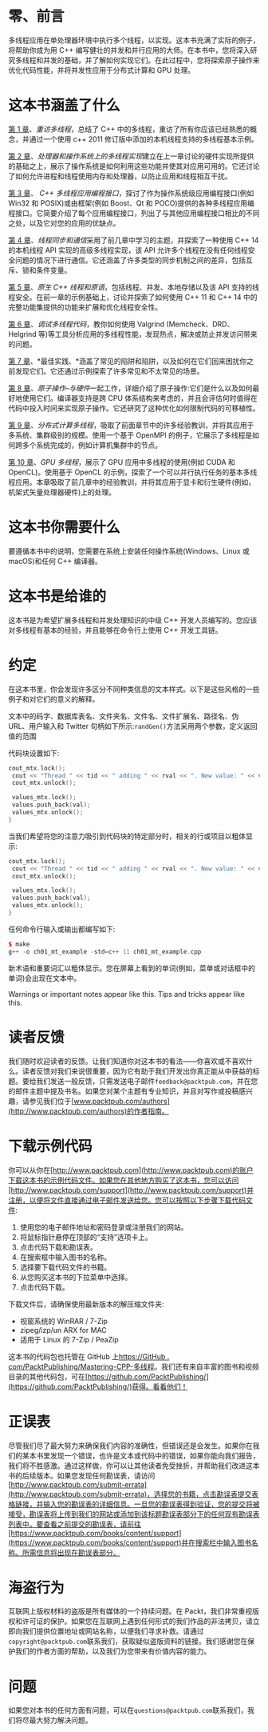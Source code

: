 # 零、前言

多线程应用在单处理器环境中执行多个线程，以实现。这本书充满了实际的例子，将帮助你成为用 C++ 编写健壮的并发和并行应用的大师。在本书中，您将深入研究多线程和并发的基础，并了解如何实现它们。在此过程中，您将探索原子操作来优化代码性能，并将并发性应用于分布式计算和 GPU 处理。

# 这本书涵盖了什么

[第 1 章](01.html)、*重访多线程*，总结了 C++ 中的多线程，重访了所有你应该已经熟悉的概念，并通过一个使用 c++ 2011 修订版中添加的本机线程支持的多线程基本示例。

[第 2 章](02.html)、*处理器和操作系统上的多线程实现*建立在上一章讨论的硬件实现所提供的基础之上，展示了操作系统是如何利用这些功能并使其对应用可用的。它还讨论了如何允许进程和线程使用内存和处理器，以防止应用和线程相互干扰。

[第 3 章](03.html)、 *C++ 多线程应用编程接口*，探讨了作为操作系统级应用编程接口(例如 Win32 和 POSIX)或由框架(例如 Boost、Qt 和 POCO)提供的各种多线程应用编程接口。它简要介绍了每个应用编程接口，列出了与其他应用编程接口相比的不同之处，以及它对您的应用的优缺点。

[第 4 章](04.html)、*线程同步和通信*采用了前几章中学习的主题，并探索了一种使用 C++ 14 的本机线程 API 实现的高级多线程实现，该 API 允许多个线程在没有任何线程安全问题的情况下进行通信。它还涵盖了许多类型的同步机制之间的差异，包括互斥、锁和条件变量。

[第 5 章](05.html)、*原生 C++ 线程和原语*，包括线程、并发、本地存储以及该 API 支持的线程安全。在前一章的示例基础上，讨论并探索了如何使用 C++ 11 和 C++ 14 中的完整功能集提供的功能来扩展和优化线程安全性。

[第 6 章](06.html)、*调试多线程代码*，教你如何使用 Valgrind (Memcheck、DRD、Helgrind 等)等工具分析应用的多线程性能，发现热点，解决或防止并发访问带来的问题。

[第 7 章](07.html)、*最佳实践、*涵盖了常见的陷阱和陷阱，以及如何在它们回来困扰你之前发现它们。它还通过示例探索了许多常见和不太常见的场景。

[第 8 章](08.html)、*原子操作–与硬件*一起工作，详细介绍了原子操作:它们是什么以及如何最好地使用它们。编译器支持是跨 CPU 体系结构来考虑的，并且会评估何时值得在代码中投入时间来实现原子操作。它还研究了这种优化如何限制代码的可移植性。

[第 9 章](09.html)、*分布式计算多线程*，吸取了前面章节中的许多经验教训，并将其应用于多系统、集群级别的规模。使用一个基于 OpenMPI 的例子，它展示了多线程是如何跨多个系统完成的，例如计算机集群中的节点。

[第 10 章](10.html)、*GPU 多线程*，展示了 GPU 应用中多线程的使用(例如 CUDA 和 OpenCL)。使用基于 OpenCL 的示例，探索了一个可以并行执行任务的基本多线程应用。本章吸取了前几章中的经验教训，并将其应用于显卡和衍生硬件(例如，机架式矢量处理器硬件)上的处理。

# 这本书你需要什么

要遵循本书中的说明，您需要在系统上安装任何操作系统(Windows、Linux 或 macOS)和任何 C++ 编译器。

# 这本书是给谁的

这本书是为希望扩展多线程和并发处理知识的中级 C++ 开发人员编写的。您应该对多线程有基本的经验，并且能够在命令行上使用 C++ 开发工具链。

# 约定

在这本书里，你会发现许多区分不同种类信息的文本样式。以下是这些风格的一些例子和对它们的意义的解释。

文本中的码字、数据库表名、文件夹名、文件名、文件扩展名、路径名、伪 URL、用户输入和 Twitter 句柄如下所示:`randGen()`方法采用两个参数，定义返回值的范围

代码块设置如下:

```cpp
cout_mtx.lock();
 cout << "Thread " << tid << " adding " << rval << ". New value: " << val << ".\n";
 cout_mtx.unlock();

 values_mtx.lock();
 values.push_back(val);
 values_mtx.unlock();
}

```

当我们希望将您的注意力吸引到代码块的特定部分时，相关的行或项目以粗体显示:

```cpp
cout_mtx.lock();
 cout << "Thread " << tid << " adding " << rval << ". New value: " << val << ".\n";
 cout_mtx.unlock();

 values_mtx.lock();
 values.push_back(val);
 values_mtx.unlock();
}

```

任何命令行输入或输出都编写如下:

```cpp
$ make
g++ -o ch01_mt_example -std=c++ 11 ch01_mt_example.cpp

```

新术语和重要词汇以粗体显示。您在屏幕上看到的单词(例如，菜单或对话框中的单词)会出现在文本中。

Warnings or important notes appear like this. Tips and tricks appear like this.

# 读者反馈

我们随时欢迎读者的反馈。让我们知道你对这本书的看法——你喜欢或不喜欢什么。读者反馈对我们来说很重要，因为它有助于我们开发出你真正能从中获益的标题。要给我们发送一般反馈，只需发送电子邮件`feedback@packtpub.com`，并在您的邮件主题中提及书名。如果您对某个主题有专业知识，并且对写作或投稿感兴趣，请参见我们位于[www.packtpub.com/authors](http://www.packtpub.com/authors)的作者指南。

# 下载示例代码

你可以从你在[http://www.packtpub.com](http://www.packtpub.com)的账户下载这本书的示例代码文件。如果您在其他地方购买了这本书，您可以访问[http://www.packtpub.com/support](http://www.packtpub.com/support)并注册，以便将文件直接通过电子邮件发送给您。您可以按照以下步骤下载代码文件:

1.  使用您的电子邮件地址和密码登录或注册我们的网站。
2.  将鼠标指针悬停在顶部的“支持”选项卡上。
3.  点击代码下载和勘误表。
4.  在搜索框中输入图书的名称。
5.  选择要下载代码文件的书籍。
6.  从您购买这本书的下拉菜单中选择。
7.  点击代码下载。

下载文件后，请确保使用最新版本的解压缩文件夹:

*   视窗系统的 WinRAR / 7-Zip
*   zipeg/izp/un ARX for MAC
*   适用于 Linux 的 7-Zip / PeaZip

这本书的代码包也托管在 GitHub 上[https://GitHub . com/PacktPublishing/Mastering-CPP-多线程](https://github.com/PacktPublishing/Mastering-CPP-Multithreading)。我们还有来自丰富的图书和视频目录的其他代码包，可在[https://github.com/PacktPublishing/](https://github.com/PacktPublishing/)获得。看看他们！

# 正误表

尽管我们尽了最大努力来确保我们内容的准确性，但错误还是会发生。如果你在我们的某本书里发现一个错误，也许是文本或代码中的错误，如果你能向我们报告，我们将不胜感激。通过这样做，你可以让其他读者免受挫折，并帮助我们改进这本书的后续版本。如果您发现任何勘误表，请访问[http://www.packtpub.com/submit-errata](http://www.packtpub.com/submit-errata)，选择您的书籍，点击勘误表提交表格链接，并输入您的勘误表的详细信息。一旦您的勘误表得到验证，您的提交将被接受，勘误表将上传到我们的网站或添加到该标题勘误表部分下的任何现有勘误表列表中。要查看之前提交的勘误表，请前往[https://www.packtpub.com/books/content/support](https://www.packtpub.com/books/content/support)并在搜索栏中输入图书名称。所需信息将出现在勘误表部分。

# 海盗行为

互联网上版权材料的盗版是所有媒体的一个持续问题。在 Packt，我们非常重视版权和许可证的保护。如果您在互联网上遇到任何形式的我们作品的非法拷贝，请立即向我们提供位置地址或网站名称，以便我们寻求补救。请通过`copyright@packtpub.com`联系我们，获取疑似盗版资料的链接。我们感谢您在保护我们的作者方面的帮助，以及我们为您带来有价值内容的能力。

# 问题

如果您对本书的任何方面有问题，可以在`questions@packtpub.com`联系我们，我们将尽最大努力解决问题。